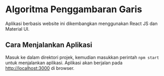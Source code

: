 # Algoritma Penggambaran Garis

Aplikasi berbasis website ini dikembangkan menggunakan React JS dan Material UI.

## Cara Menjalankan Aplikasi

Masuk ke dalam direktori projek, kemudian masukkan perintah `npm start` untuk menjalankan aplikasi.
Aplikasi akan berjalan pada [http://localhost:3000](http://localhost:3000) di browser.
